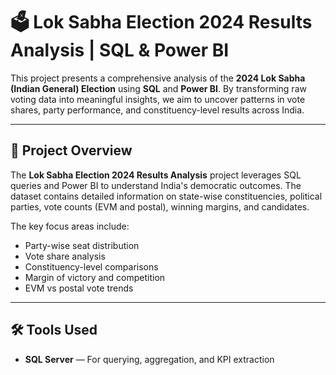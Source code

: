 # 🗳️ Lok Sabha Election 2024 Results Analysis | SQL & Power BI

This project presents a comprehensive analysis of the **2024 Lok Sabha (Indian General) Election** using **SQL** and **Power BI**. By transforming raw voting data into meaningful insights, we aim to uncover patterns in vote shares, party performance, and constituency-level results across India.

---

## 📌 Project Overview

The **Lok Sabha Election 2024 Results Analysis** project leverages SQL queries and Power BI to understand India's democratic outcomes. The dataset contains detailed information on state-wise constituencies, political parties, vote counts (EVM and postal), winning margins, and candidates.

The key focus areas include:
- Party-wise seat distribution
- Vote share analysis
- Constituency-level comparisons
- Margin of victory and competition
- EVM vs postal vote trends

---

## 🛠️ Tools Used

- **SQL Server** — For querying, aggregation, and KPI extraction  
